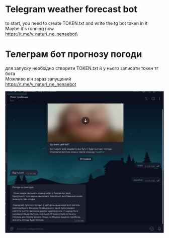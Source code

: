 # Telegram weather forecast bot

to start, you need to create TOKEN.txt and write the tg bot token in it\
Maybe it's running now\
https://t.me/v_naturi_ne_nenaebot\


# Телеграм бот прогнозу погоди

для запуску необхідно створити TOKEN.txt й у нього записати токен тг бота\
Можливо він зараз запущений\
https://t.me/v_naturi_ne_nenaebot

![plot](./bot_works.png)
